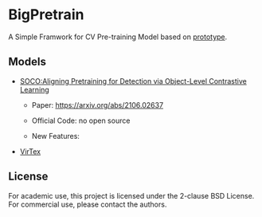 # BigPretrain
A Simple Framwork for CV Pre-training Model based on [prototype](https://github.com/ModelTC/prototype).


## Models

- [SOCO:Aligning Pretraining for Detection via Object-Level Contrastive Learning](./experiments/SOCO/)
  
  - Paper: https://arxiv.org/abs/2106.02637

  - Official Code: no open source

  - New Features: 
  
- [VirTex](./experiments/VirTex/)


## License
For academic use, this project is licensed under the 2-clause BSD License. For commercial use, please contact the authors.